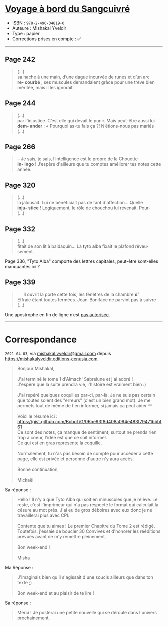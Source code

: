 # [Voyage à bord du Sangcuivré](https://www.goodreads.com/book/show/57116662-voyage-bord-du-sangcuivr)
- ISBN : `978-2-490-34819-0`
- Auteure : Mishakal Yveldir
- Type : papier
- Corrections prises en compte : ✅

---

## Page 242

> (…)<br>
> sa hache à une main, d’une dague incurvée de runes et d’un arc<br>
> **re- courbé** ; ses muscules demandaient grâce pour une trève bien<br>
> méritée, mais il les ignorait.

## Page 244

> (…)<br>
> par l'injustice. C’est elle qui devait le punir. Mais peut-être aussi lui<br>
> **dem- ander** : « Pourquoi as-tu fais ça ?! N’étions-nous pas mariés<br>
> (…)

## Page 266

> – Je sais, je sais, l’intelligence est le propre de la Chouette<br>
> **In- ingo** ! J’espère d'ailleurs que tu comptes améliorer tes notes cette<br>
> année.

## Page 320

> (…)<br>
> la jalousait. Lui ne bénéficiait pas de tant d'affection… Quelle<br>
> **inju- stice** ! Logiquement, le rôle de chouchou lui revenait. Pour-<br>
> (…)

## Page 332

> (…)<br>
> fitait de son lit à baldaquin… La **t**yto **a**lba fixait le plafond rêveu-<br>
> sement.

Page 336, "Tyto Alba" comporte des lettres capitales, peut-être sont-elles manquantes ici ?

## Page 339

> &nbsp;&nbsp;&nbsp;&nbsp; Il ouvrit la porte cette fois, les fenêtres de la chambre **d’**<br>
> Effraie étant toutes fermées. Jean-Boniface ne parvint pas à suivre<br>
> (…)

Une apostrophe en fin de ligne n’est [pas autorisée](https://fr.wikipedia.org/wiki/C%C3%A9sure_(typographie)#R%C3%A8gles_relatives_%C3%A0_l%E2%80%99apostrophe_d%E2%80%99%C3%A9lision).

---

# Correspondance

`2021-04-03`, via [mishakal.yveldir@gmail.com](mailto:mishakal.yveldir@gmail.com) depuis https://mishakalyveldir.editions-cenusia.com.

> Bonjour Mishakal,<br>
> <br>
> J'ai terminé le tome 1 d'Almach' Sabrelune et j'ai adoré !<br>
> J'espère que la suite prendra vie, l'histoire est vraiment bien :)<br>
> <br>
> J'ai repéré quelques coquilles par-ci, par-là. Je ne suis pas certain que toutes soient des "erreurs" (c'est un bien grand mot). Je me permets tout de même de t'en informer, si jamais ça peut aider ^^<br>
> <br>
> Voici le résumé ici : https://gist.github.com/BoboTiG/06be93f8d408a094e483f79471bbbf61<br>
> Ce sont des notes, ça manque de sentiment, surtout ne prends rien trop à coeur, l'idée est que ce soit informel.<br>
> Ce qui est en gras représente la coquille.<br>
> <br>
> Normalement, tu n'as pas besoin de compte pour accéder à cette page, elle est privée et personne d'autre n'y aura accès.<br>
> <br>
> Bonne continuation,<br>
> <br>
> Mickaël

Sa réponse :

> Hello ! Il n'y a que Tyto Alba qui soit en minuscules que je relève. Le reste, c'est l'imprimeur qui n'a pas respecté le format qui calculait la césure au mot près. J'ai eu de gros déboires avec eux donc je ne travaillerai plus avec CPI.<br>
> <br>
> Contente que tu aimes ! Le premier Chapitre du Tome 2 est rédigé. Toutefois, j'essaie de boucler 30 Convives et d'honorer les rééditions prévues avant de m'y remettre pleinement.<br>
> <br>
> Bon week-end !<br>
> <br>
> Misha

Ma Réponse :

> J'imaginais bien qu'il s'agissait d'une soucis ailleurs que dans ton texte ;)<br>
> <br>
Bon week-end et au plaisir de te lire !

Sa réponse :

> Merci ! Je posterai une petite nouvelle qui se déroule dans l'univers prochainement.